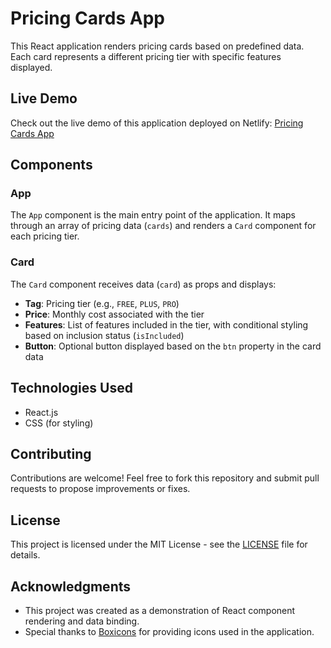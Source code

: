 

# Pricing Cards App

This React application renders pricing cards based on predefined data. Each card represents a different pricing tier with specific features displayed.

## Live Demo

Check out the live demo of this application deployed on Netlify: [Pricing Cards App](https://mern-react-price-card-task.netlify.app/)

## Components

### App

The `App` component is the main entry point of the application. It maps through an array of pricing data (`cards`) and renders a `Card` component for each pricing tier.

### Card

The `Card` component receives data (`card`) as props and displays:

- **Tag**: Pricing tier (e.g., `FREE`, `PLUS`, `PRO`)
- **Price**: Monthly cost associated with the tier
- **Features**: List of features included in the tier, with conditional styling based on inclusion status (`isIncluded`)
- **Button**: Optional button displayed based on the `btn` property in the card data

## Technologies Used

- React.js
- CSS (for styling)

## Contributing

Contributions are welcome! Feel free to fork this repository and submit pull requests to propose improvements or fixes.

## License

This project is licensed under the MIT License - see the [LICENSE](LICENSE) file for details.

## Acknowledgments

- This project was created as a demonstration of React component rendering and data binding.
- Special thanks to [Boxicons](https://boxicons.com/) for providing icons used in the application.


